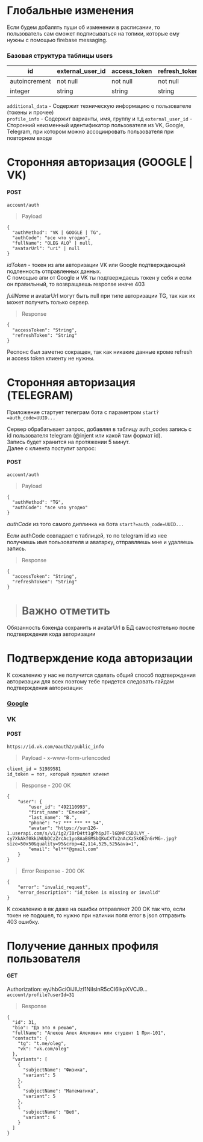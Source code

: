 # Глобальные изменения

Если будем добалять пуши об изменении в расписании, то пользователь сам сможет подписываться на топики, которые ему нужны с помощью firebase messaging.

### Базовая структура таблицы users

| id            | external_user_id | access_token | refresh_token | additional_data | profile_info |
|---------------|------------------|--------------|---------------|-----------------|--------------|
| autoincrement | not null         | not null     | not null      |                 |              |
| integer       | string           | string       | string        | json            | json         |

`additional_data` - Содержит техническую информацию о пользователе (токены и прочее)<br>
`profile_info` - Содержит варианты, имя, группу и т.д
`external_user_id` - Сторонний неизменный идентификатор пользователя из VK, Google, Telegram, при котором можно ассоциировать пользователя при повторном входе

# Сторонняя авторизация (GOOGLE | VK)

#### POST
`account/auth`

> Payload
```
{
  "authMethod": "VK | GOOGLE | TG",
  "authCode": "все что угодно",
  "fullName": "OLEG ALO" | null,
  "avatarUrl": "uri" | null
}
```

*idToken* - токен из апи авторизации VK или Google подтверждающий подленность отправленных данных.<br>
С помощью апи от Google и VK ты подтверждаешь токен у себя и если он правильный, то возвращаешь response иначе 403<br>

*fullName* и avatarUrl могут быть null при типе авторизации TG, так как их может получить только сервер.

> Response
```
{
  "accessToken": "String",
  "refreshToken": "String"
}
```

Респонс был заметно сокращен, так как никакие данные кроме refresh и access token клиенту не нужны.

# Сторонняя авторизация (TELEGRAM)

Приложение стартует телеграм бота с параметром `start?=auth_code=UUID...`

Сервер обрабатывает запрос, добавляя в таблицу auth_codes запись с id пользователя telegram (@injent или какой там формат id).<br>
Запись будет хранится на протяжении 5 минут.<br>
Далее с клиента поступит запрос:

#### POST
`account/auth`

> Payload
```
{
  "authMethod": "TG",
  "authCode": "все что угодно"
}
```

*authCode* из того самого диплинка на бота `start?=auth_code=UUID...`

Если authCode совпадает с таблицей, то по telegram id из нее получаешь имя пользователя и аватарку, отправляешь мне и удаляешь запись.

> Response
```
{
  "accessToken": "String",
  "refreshToken": "String"
}
```

> # Важно отметить
Обязанность бэкенда сохранить  и avatarUrl в БД самостоятельно после подтверждения кода авторизации

# Подтверждение кода авторизации
К сожалению у нас не получится сделать общий способ подтверждения авторизации для всех поэтому тебе придется следовать гайдам подтверждения авторизации:

### [Google](https://developers.google.com/identity/gsi/web/guides/verify-google-id-token?hl=ru#%D0%BF%D0%B8%D1%82%D0%BE%D0%BD)

### VK

#### POST
`https://id.vk.com/oauth2/public_info`<br>

> Payload - x-www-form-urlencoded
```
client_id = 51989581
id_token = тот, который пришлет клиент
```

> Response - 200 OK
```
{
    "user": {
        "user_id": "492110993",
        "first_name": "Елисей",
        "last_name": "В.",
        "phone": "+7 *** *** ** 54",
        "avatar": "https://sun126-1.userapi.com/s/v1/ig2/I0rD4tt1gPhipJT-lGDMFCSDJLVY_-cy7XkAkf0kkiWUbDCzZrcAc1yo8AaBGMSbQKuCXTx2nAcXz5kOE2nGrMG-.jpg?size=50x50&quality=95&crop=42,114,525,525&ava=1",
        "email": "el***@gmail.com"
    }
}
```

> Error Response - 200 OK
```
{
    "error": "invalid_request",
    "error_description": "id_token is missing or invalid"
}
```

К сожалению в вк даже на ошибки отправляют 200 OK так что, если токен не подошел, то нужно при наличии поля error в json отправить 403 ошибку.

# Получение данных профиля пользователя

#### GET
Authorization: eyJhbGciOiJIUzI1NiIsInR5cCI6IkpXVCJ9...<br>
`account/profile?userId=31`<br>

> Response
```
{
  "id": 31,
  "bio": "Да это я решаю",
  "fullName": "Алеков Алек Алекович или студент 1 При-101",
  "contacts": {
    "tg": "t.me/oleg",
    "vk": "vk.com/oleg"
  },
  "variants": [
    {
      "subjectName": "Физика",
      "variant": 5
    },
    {
      "subjectName": "Математика",
      "variant": 5
    },
    {
      "subjectName": "Веб",
      "variant": 6
    }
  ]
}
```
